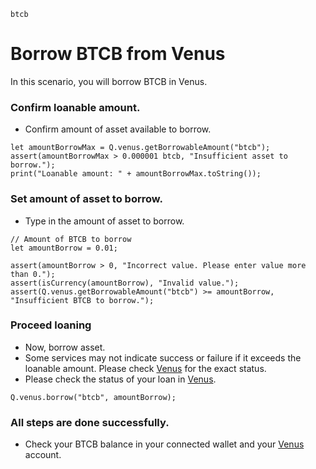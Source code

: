 ```meta-Currency
btcb
```

# Borrow BTCB from Venus

In this scenario, you will borrow BTCB in Venus.

### Confirm loanable amount.

- Confirm amount of asset available to borrow.

```output-Dynamic
let amountBorrowMax = Q.venus.getBorrowableAmount("btcb");
assert(amountBorrowMax > 0.000001 btcb, "Insufficient asset to borrow.");
print("Loanable amount: " + amountBorrowMax.toString());
```

### Set amount of asset to borrow.

- Type in the amount of asset to borrow.

```input BTCB
// Amount of BTCB to borrow
let amountBorrow = 0.01;
```

```input-Verify
assert(amountBorrow > 0, "Incorrect value. Please enter value more than 0.");
assert(isCurrency(amountBorrow), "Invalid value.");
assert(Q.venus.getBorrowableAmount("btcb") >= amountBorrow, "Insufficient BTCB to borrow.");
```

### Proceed loaning

- Now, borrow asset.
- Some services may not indicate success or failure if it exceeds the loanable amount. Please check [Venus](https://app.venus.io/dashboard) for the exact status.
- Please check the status of your loan in [Venus](https://app.venus.io/dashboard).

```taster
Q.venus.borrow("btcb", amountBorrow);
```

### All steps are done successfully.

- Check your BTCB balance in your connected wallet and your [Venus](https://app.venus.io/dashboard) account.
